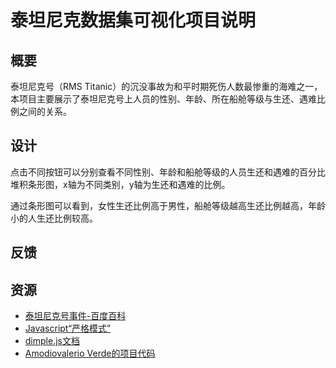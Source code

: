 # 泰坦尼克数据集可视化项目说明

## 概要
泰坦尼克号（RMS Titanic）的沉没事故为和平时期死伤人数最惨重的海难之一，本项目主要展示了泰坦尼克号上人员的性别、年龄、所在船舱等级与生还、遇难比例之间的关系。
## 设计
点击不同按钮可以分别查看不同性别、年龄和船舱等级的人员生还和遇难的百分比堆积条形图，x轴为不同类别，y轴为生还和遇难的比例。
  
通过条形图可以看到，女性生还比例高于男性，船舱等级越高生还比例越高，年龄小的人生还比例较高。

## 反馈


## 资源 
* [泰坦尼克号事件-百度百科](https://baike.baidu.com/item/%E6%B3%B0%E5%9D%A6%E5%B0%BC%E5%85%8B%E5%8F%B7/5677)
* [Javascript“严格模式”](http://www.ruanyifeng.com/blog/2013/01/javascript_strict_mode.html)
* [dimple.js文档](http://dimplejs.org/index.html)
* [Amodiovalerio Verde的项目代码](https://github.com/vverde/Udacity-Data-Analyst-Nanodegree-P6)
